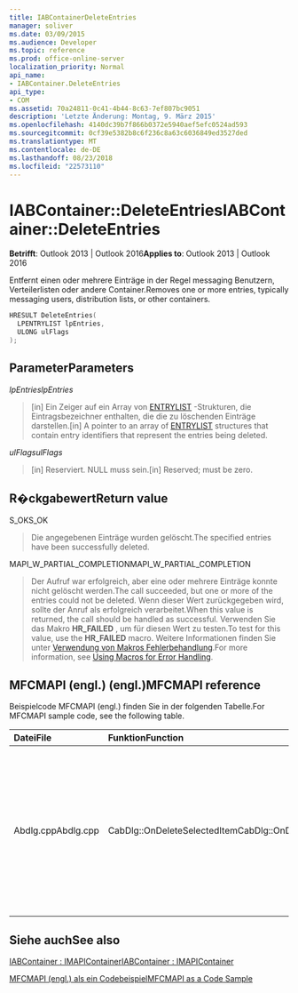 ```yaml
---
title: IABContainerDeleteEntries
manager: soliver
ms.date: 03/09/2015
ms.audience: Developer
ms.topic: reference
ms.prod: office-online-server
localization_priority: Normal
api_name:
- IABContainer.DeleteEntries
api_type:
- COM
ms.assetid: 70a24811-0c41-4b44-8c63-7ef807bc9051
description: 'Letzte Änderung: Montag, 9. März 2015'
ms.openlocfilehash: 4140dc39b7f866b0372e5940aef5efc0524ad593
ms.sourcegitcommit: 0cf39e5382b8c6f236c8a63c6036849ed3527ded
ms.translationtype: MT
ms.contentlocale: de-DE
ms.lasthandoff: 08/23/2018
ms.locfileid: "22573110"
---
```

# <a name="iabcontainerdeleteentries"></a><span data-ttu-id="7e85a-103">IABContainer::DeleteEntries</span><span class="sxs-lookup"><span data-stu-id="7e85a-103">IABContainer::DeleteEntries</span></span>

  
  
<span data-ttu-id="7e85a-104">**Betrifft**: Outlook 2013 | Outlook 2016</span><span class="sxs-lookup"><span data-stu-id="7e85a-104">**Applies to**: Outlook 2013 | Outlook 2016</span></span> 
  
<span data-ttu-id="7e85a-105">Entfernt einen oder mehrere Einträge in der Regel messaging Benutzern, Verteilerlisten oder andere Container.</span><span class="sxs-lookup"><span data-stu-id="7e85a-105">Removes one or more entries, typically messaging users, distribution lists, or other containers.</span></span>
  
```cpp
HRESULT DeleteEntries(
  LPENTRYLIST lpEntries,
  ULONG ulFlags
);
```

## <a name="parameters"></a><span data-ttu-id="7e85a-106">Parameter</span><span class="sxs-lookup"><span data-stu-id="7e85a-106">Parameters</span></span>

 <span data-ttu-id="7e85a-107">_lpEntries_</span><span class="sxs-lookup"><span data-stu-id="7e85a-107">_lpEntries_</span></span>
  
> <span data-ttu-id="7e85a-108">[in] Ein Zeiger auf ein Array von [ENTRYLIST](entrylist.md) -Strukturen, die Eintragsbezeichner enthalten, die die zu löschenden Einträge darstellen.</span><span class="sxs-lookup"><span data-stu-id="7e85a-108">[in] A pointer to an array of [ENTRYLIST](entrylist.md) structures that contain entry identifiers that represent the entries being deleted.</span></span> 
    
 <span data-ttu-id="7e85a-109">_ulFlags_</span><span class="sxs-lookup"><span data-stu-id="7e85a-109">_ulFlags_</span></span>
  
> <span data-ttu-id="7e85a-110">[in] Reserviert. NULL muss sein.</span><span class="sxs-lookup"><span data-stu-id="7e85a-110">[in] Reserved; must be zero.</span></span>
    
## <a name="return-value"></a><span data-ttu-id="7e85a-111">R�ckgabewert</span><span class="sxs-lookup"><span data-stu-id="7e85a-111">Return value</span></span>

<span data-ttu-id="7e85a-112">S_OK</span><span class="sxs-lookup"><span data-stu-id="7e85a-112">S_OK</span></span> 
  
> <span data-ttu-id="7e85a-113">Die angegebenen Einträge wurden gelöscht.</span><span class="sxs-lookup"><span data-stu-id="7e85a-113">The specified entries have been successfully deleted.</span></span> 
    
<span data-ttu-id="7e85a-114">MAPI_W_PARTIAL_COMPLETION</span><span class="sxs-lookup"><span data-stu-id="7e85a-114">MAPI_W_PARTIAL_COMPLETION</span></span> 
  
> <span data-ttu-id="7e85a-115">Der Aufruf war erfolgreich, aber eine oder mehrere Einträge konnte nicht gelöscht werden.</span><span class="sxs-lookup"><span data-stu-id="7e85a-115">The call succeeded, but one or more of the entries could not be deleted.</span></span> <span data-ttu-id="7e85a-116">Wenn dieser Wert zurückgegeben wird, sollte der Anruf als erfolgreich verarbeitet.</span><span class="sxs-lookup"><span data-stu-id="7e85a-116">When this value is returned, the call should be handled as successful.</span></span> <span data-ttu-id="7e85a-117">Verwenden Sie das Makro **HR_FAILED** , um für diesen Wert zu testen.</span><span class="sxs-lookup"><span data-stu-id="7e85a-117">To test for this value, use the **HR_FAILED** macro.</span></span> <span data-ttu-id="7e85a-118">Weitere Informationen finden Sie unter [Verwendung von Makros Fehlerbehandlung](using-macros-for-error-handling.md).</span><span class="sxs-lookup"><span data-stu-id="7e85a-118">For more information, see [Using Macros for Error Handling](using-macros-for-error-handling.md).</span></span>
    
## <a name="mfcmapi-reference"></a><span data-ttu-id="7e85a-119">MFCMAPI (engl.) (engl.)</span><span class="sxs-lookup"><span data-stu-id="7e85a-119">MFCMAPI reference</span></span>

<span data-ttu-id="7e85a-120">Beispielcode MFCMAPI (engl.) finden Sie in der folgenden Tabelle.</span><span class="sxs-lookup"><span data-stu-id="7e85a-120">For MFCMAPI sample code, see the following table.</span></span>
  
|<span data-ttu-id="7e85a-121">**Datei**</span><span class="sxs-lookup"><span data-stu-id="7e85a-121">**File**</span></span>|<span data-ttu-id="7e85a-122">**Funktion**</span><span class="sxs-lookup"><span data-stu-id="7e85a-122">**Function**</span></span>|<span data-ttu-id="7e85a-123">**Comment**</span><span class="sxs-lookup"><span data-stu-id="7e85a-123">**Comment**</span></span>|
|:-----|:-----|:-----|
|<span data-ttu-id="7e85a-124">Abdlg.cpp</span><span class="sxs-lookup"><span data-stu-id="7e85a-124">Abdlg.cpp</span></span>  <br/> |<span data-ttu-id="7e85a-125">CabDlg::OnDeleteSelectedItem</span><span class="sxs-lookup"><span data-stu-id="7e85a-125">CabDlg::OnDeleteSelectedItem</span></span>  <br/> |<span data-ttu-id="7e85a-126">MFCMAPI (engl.) wird die **DeleteEntries** -Methode verwendet, um einen bestimmten Eintrag aus einer Adressbuchcontainer zu löschen.</span><span class="sxs-lookup"><span data-stu-id="7e85a-126">MFCMAPI uses the **DeleteEntries** method to delete a specific entry from an address book container.</span></span>  <br/> |
   
## <a name="see-also"></a><span data-ttu-id="7e85a-127">Siehe auch</span><span class="sxs-lookup"><span data-stu-id="7e85a-127">See also</span></span>



[<span data-ttu-id="7e85a-128">IABContainer : IMAPIContainer</span><span class="sxs-lookup"><span data-stu-id="7e85a-128">IABContainer : IMAPIContainer</span></span>](iabcontainerimapicontainer.md)


[<span data-ttu-id="7e85a-129">MFCMAPI (engl.) als ein Codebeispiel</span><span class="sxs-lookup"><span data-stu-id="7e85a-129">MFCMAPI as a Code Sample</span></span>](mfcmapi-as-a-code-sample.md)

